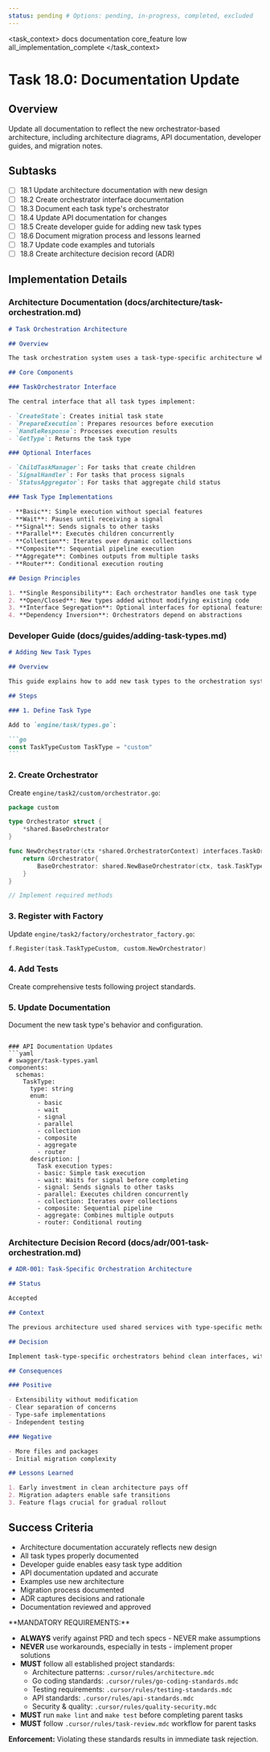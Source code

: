 ```yaml
---
status: pending # Options: pending, in-progress, completed, excluded
---
```


<task_context>
<domain>docs</domain>
<type>documentation</type>
<scope>core_feature</scope>
<complexity>low</complexity>
<dependencies>all_implementation_complete</dependencies>
</task_context>

# Task 18.0: Documentation Update

## Overview

Update all documentation to reflect the new orchestrator-based architecture, including architecture diagrams, API documentation, developer guides, and migration notes.

## Subtasks

- [ ] 18.1 Update architecture documentation with new design
- [ ] 18.2 Create orchestrator interface documentation
- [ ] 18.3 Document each task type's orchestrator
- [ ] 18.4 Update API documentation for changes
- [ ] 18.5 Create developer guide for adding new task types
- [ ] 18.6 Document migration process and lessons learned
- [ ] 18.7 Update code examples and tutorials
- [ ] 18.8 Create architecture decision record (ADR)

## Implementation Details

### Architecture Documentation (docs/architecture/task-orchestration.md)

```markdown
# Task Orchestration Architecture

## Overview

The task orchestration system uses a task-type-specific architecture where each task type has its own orchestrator implementation. This design follows SOLID principles and enables extensibility without modification.

## Core Components

### TaskOrchestrator Interface

The central interface that all task types implement:

- `CreateState`: Creates initial task state
- `PrepareExecution`: Prepares resources before execution
- `HandleResponse`: Processes execution results
- `GetType`: Returns the task type

### Optional Interfaces

- `ChildTaskManager`: For tasks that create children
- `SignalHandler`: For tasks that process signals
- `StatusAggregator`: For tasks that aggregate child status

### Task Type Implementations

- **Basic**: Simple execution without special features
- **Wait**: Pauses until receiving a signal
- **Signal**: Sends signals to other tasks
- **Parallel**: Executes children concurrently
- **Collection**: Iterates over dynamic collections
- **Composite**: Sequential pipeline execution
- **Aggregate**: Combines outputs from multiple tasks
- **Router**: Conditional execution routing

## Design Principles

1. **Single Responsibility**: Each orchestrator handles one task type
2. **Open/Closed**: New types added without modifying existing code
3. **Interface Segregation**: Optional interfaces for optional features
4. **Dependency Inversion**: Orchestrators depend on abstractions
```

### Developer Guide (docs/guides/adding-task-types.md)

````markdown
# Adding New Task Types

## Overview

This guide explains how to add new task types to the orchestration system.

## Steps

### 1. Define Task Type

Add to `engine/task/types.go`:

```go
const TaskTypeCustom TaskType = "custom"
```
````

### 2. Create Orchestrator

Create `engine/task2/custom/orchestrator.go`:

```go
package custom

type Orchestrator struct {
    *shared.BaseOrchestrator
}

func NewOrchestrator(ctx *shared.OrchestratorContext) interfaces.TaskOrchestrator {
    return &Orchestrator{
        BaseOrchestrator: shared.NewBaseOrchestrator(ctx, task.TaskTypeCustom),
    }
}

// Implement required methods
```

### 3. Register with Factory

Update `engine/task2/factory/orchestrator_factory.go`:

```go
f.Register(task.TaskTypeCustom, custom.NewOrchestrator)
```

### 4. Add Tests

Create comprehensive tests following project standards.

### 5. Update Documentation

Document the new task type's behavior and configuration.

````

### API Documentation Updates
```yaml
# swagger/task-types.yaml
components:
  schemas:
    TaskType:
      type: string
      enum:
        - basic
        - wait
        - signal
        - parallel
        - collection
        - composite
        - aggregate
        - router
      description: |
        Task execution types:
        - basic: Simple task execution
        - wait: Waits for signal before completing
        - signal: Sends signals to other tasks
        - parallel: Executes children concurrently
        - collection: Iterates over collections
        - composite: Sequential pipeline
        - aggregate: Combines multiple outputs
        - router: Conditional routing
````

### Architecture Decision Record (docs/adr/001-task-orchestration.md)

```markdown
# ADR-001: Task-Specific Orchestration Architecture

## Status

Accepted

## Context

The previous architecture used shared services with type-specific methods and switch statements, violating SOLID principles and making the system hard to extend.

## Decision

Implement task-type-specific orchestrators behind clean interfaces, with each task type owning its complete lifecycle.

## Consequences

### Positive

- Extensibility without modification
- Clear separation of concerns
- Type-safe implementations
- Independent testing

### Negative

- More files and packages
- Initial migration complexity

## Lessons Learned

1. Early investment in clean architecture pays off
2. Migration adapters enable safe transitions
3. Feature flags crucial for gradual rollout
```

## Success Criteria

- Architecture documentation accurately reflects new design
- All task types properly documented
- Developer guide enables easy task type addition
- API documentation updated and accurate
- Examples use new architecture
- Migration process documented
- ADR captures decisions and rationale
- Documentation reviewed and approved

<critical>
**MANDATORY REQUIREMENTS:**

- **ALWAYS** verify against PRD and tech specs - NEVER make assumptions
- **NEVER** use workarounds, especially in tests - implement proper solutions
- **MUST** follow all established project standards:
    - Architecture patterns: `.cursor/rules/architecture.mdc`
    - Go coding standards: `.cursor/rules/go-coding-standards.mdc`
    - Testing requirements: `.cursor/rules/testing-standards.mdc`
    - API standards: `.cursor/rules/api-standards.mdc`
    - Security & quality: `.cursor/rules/quality-security.mdc`
- **MUST** run `make lint` and `make test` before completing parent tasks
- **MUST** follow `.cursor/rules/task-review.mdc` workflow for parent tasks

**Enforcement:** Violating these standards results in immediate task rejection.
</critical>
